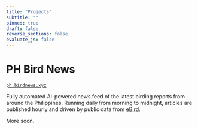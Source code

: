 ```yaml
---
title: "Projects"
subtitle: ""
pinned: true
draft: false
reverse_sections: false
evaluate_js: false
---
```


# PH Bird News

[`ph.birdnews.xyz`](https://ph.birdnews.xyz)

Fully automated AI-powered news feed of the latest birding reports from around the Philippines. Running daily from morning to midnight, articles are published hourly and driven by public data from [eBird](https://ebird.org).

More soon.
